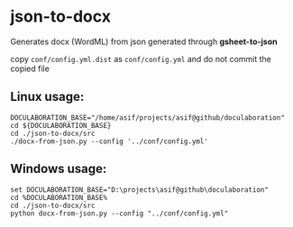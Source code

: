 # json-to-docx

Generates docx (WordML) from json generated through **gsheet-to-json**

copy ```conf/config.yml.dist``` as ```conf/config.yml``` and do not commit the copied file

## Linux usage:
```
DOCULABORATION_BASE="/home/asif/projects/asif@github/doculaboration"
cd ${DOCULABORATION_BASE}
cd ./json-to-docx/src
./docx-from-json.py --config '../conf/config.yml'
```

## Windows usage:
```
set DOCULABORATION_BASE="D:\projects\asif@github\doculaboration"
cd %DOCULABORATION_BASE%
cd ./json-to-docx/src
python docx-from-json.py --config "../conf/config.yml"
```
